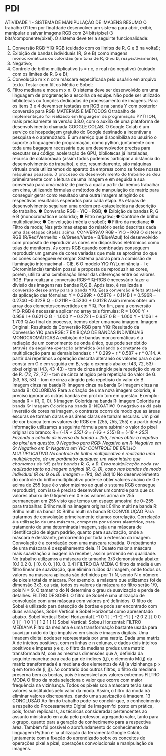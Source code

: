 # PDI
ATIVIDADE 1 - SISTEMA DE MANIPULAÇÃO DE IMAGENS
RESUMO
O trabalho 01 tem por finalidade desenvolver um sistema para abrir, exibir, manipular
e salvar imagens RGB com 24 bits/pixel (8 bits/componente/pixel). O sistema deve ter a
seguinte funcionalidade:
1. Conversão RGB-YIQ-RGB (cuidado com os limites de R, G e B na volta!);
2. Exibição de bandas individuais (R, G e B) como imagens monocromáticas ou
coloridas (em tons de R, G ou B, respectivamente);
3. Negativo;
4. Controle de brilho multiplicativo (s = r.c, c real não negativo) (cuidado com os limites
de R, G e B);
5. Convolução m x n com máscara especificada pelo usuário em arquivo texto. Testar
com filtros Média e Sobel;
6. Filtro mediana e moda m x n.
O sistema deve ser desenvolvido em uma linguagem de programação a escolha da
equipe. Não pode ser utilizado bibliotecas ou funções dedicadas de processamento de
imagens. Para os itens 3 e 4 devem ser testadas em RGB e na banda Y com posterior
conversão para RGB.
MATERIAIS E MÉTODOS
O trabalho de implementação foi realizado em linguagem de programação PYTHON,
mais precisamente na versão 3.8.0, com o auxílio de uma plataforma de desenvolvimento
chamada GOOGLE COLAB.
O Google Colab é um serviço de hospedagem gratuito do Google destinado a
incentivar a pesquisa e o aprendizado. É um serviço que disponibiliza ao usuário o suporte a
linguagem de programação, como python, juntamente com toda uma bagagem necessária que
um desenvolvedor precisa para executar seu código, aceleração de GPU, bibliotecas já
instaladas, recurso de colaboração (assim todos podemos participar a distância do
desenvolvimento do trabalho), e etc, resumidamente, são máquinas virtuais onde utilizaremos
do aparato da empresa como se fosse nossas máquinas pessoais.
O processo de desenvolvimento do trabalho se deu primeiramente com a leitura de
uma imagem e em seguida a sua conversão para uma matriz de pixels a qual a partir daí
iremos trabalhar em cima, utilizando fórmulas e métodos de manipulação de matriz para
conseguir gerar como resultado uma outra imagem atingindo os respectivos resultados
esperados para cada etapa.
As etapas de desenvolvimento seguiram uma ordem pré-estabelecida na descrição do
trabalho.
● Conversão RGB - YIQ - RGB;
● Exibição de bandas R, G e B (monocromática e colorida);
● Filtro negativo;
● Controle de brilho multiplicativo;
● Convolução (média e sobel);
● Filtro da mediana;
● Filtro da moda;
Nas próximas etapas do relatório serão descritas cada uma das etapas citadas acima.
CONVERSÃO RGB - YIQ - RGB
O sistema RGB (R/Red/Vermelho - G/Green/Verde - B/Blue/Azul) foi desenvolvido
com propósito de reproduzir as cores em dispositivos eletrônicos como telas de monitores. As
cores RGB quando combinadas conseguem reproduzir um gamute de cores variadas que mais
se aproxima do que os cones conseguem enxergar. Sistema padrão para a comissão de
iluminação internacional - CIE.
6
O modelo YIQ (Y/Luminância - I e Q/crominância) também possui a proposta de
reproduzir as cores, porém, utiliza uma combinação linear das diferenças entre os valores
RGB.
Para realizar a conversão RGB-YIQ-RGB é necessário fazer a divisão das imagens
nas bandas R,G,B. Após isso, é realizada a conversão desse array para a banda YIQ. Essa
conversão é feita através da aplicação das fórmulas:
Y = 0.299R + 0.587G + 0.114B
I = 0.596R – 0.274G –0.322B
Q = 0.211R – 0.523G + 0.312B
Assim iremos obter um array dos elementos convertidos em YIQ. Por fim, para a
conversão YIQ-RGB é necessária aplicar no array tais fórmulas:
R = 1.000 Y + 0.956 I + 0.621 Q
G = 1.000 Y – 0.272 I – 0.647 Q
B = 1.000 Y – 1.106 I + 1.703 Q
Ao final do processo, iremos obter uma nova imagem.
Imagem Original: Resultado da Conversão RGB para YIQ:
Resultado da Conversão YIQ para RGB:
7
EXIBIÇÃO DE BANDAS INDIVIDUAIS
MONOCROMÁTICAS
A exibição de bandas monocromáticas é a radiação de um comprimento de onda
único, que pode ser obtido através da seguinte operação aritmética (variando a constante
da multiplicação para as demais bandas): r * 0.299 + r * 0.587 + r * 0.114. A partir daí
repetimos a operação descrita alterando os valores para o que consta em G e em seguida
em B, veja o exemplo abaixo:
(43, 72, 53) - pixel original
(43, 43, 43) - tom de cinza atingido pela repetição do valor de R.
(72, 72, 72) - tom de cinza atingido pela repetição do valor de G.
(53, 53, 53) - tom de cinza atingido pela repetição do valor de B.
Imagem cinza na banda R: Imagem cinza na banda G:
Imagem cinza na banda B:
COLORIDAS
Para a criação de uma nova imagem colorida, é preciso ignorar as outras bandas em
prol do tom em questão. Exemplo: banda R = (R, 0, 0).
8
Imagem Colorida na banda R: Imagem Colorida na banda G:
Imagem Colorida na banda B:
NEGATIVO
O negativo se dá pela inversão de cores na imagem, o contraste ocorre de modo que
as áreas escuras se tornam claras e as áreas claras se tornam escuras. Um pixel de cor branca
tem os valores de RGB em (255, 255, 255) e a partir desta informação utilizamos a seguinte
fórmula para subtrair o valor do pixel original do branco:
R = (-1*R + 255)
G = (-1*G + 255)
B = (-1*B + 255)
Fazendo o cálculo do inverso da banda + 255, iremos obter o negativo do pixel em
questão.
9
Negativo para RGB: Negativo em R:
Negativo em G: Negativo em B:
Negativo em YIQ:
CONTROLE DE BRILHO MULTIPLICATIVO
No controle de brilho multiplicativo é realizada uma multiplicação, de um parâmetro
qualquer, um valor inteiro que chamamos de “d”, pelas bandas R, G, e B. Essa multiplicação
pode ser realizada tanto na imagem original (R, G, B), como nas bandas de modo individual
(R ou G ou B).
Imagem = (R*d, G*d, B*d)
10
No desenvolvimento do controle do brilho multiplicativo pode-se obter valores abaixo
de 0 e acima de 255 (que é o valor máximo ao qual o sistema RGB consegue reproduzir),
com isso é preciso desenvolver um controle para que os valores abaixo de 0 fiquem em 0 e os
valores acima de 255 permaneçam em 255 visto que temos um espaço amostral de 0~255
para trabalhar.
Brilho multi na imagem original: Brilho multi na banda R:
Brilho multi na banda G: Brilho multi na banda B:
CONVOLUÇÃO
Para tratarmos de convolução primeiramente citamos correlação. Correlação é a
utilização de uma máscara, composta por valores aleatórios, para tratamento de uma
determinada imagem, seja uma máscara de identificação de algum padrão, quanto para
suavização, onde a máscara é deslizante, percorrendo por toda a extensão da imagem.
Convolução é a correlação com uma máscara rebatida. O rebatimento de uma máscara
é o espelhamento dela.
11
Quanto maior a máscara mais suavização a imagem irá receber, assim perdendo em
qualidade. No trabalho utilizamos a máscara de tamanho 3x3 demonstrada abaixo:
[0.1 0.2 0. ]
[0. 0. 0. ]
[0. 0. 0.4]
FILTRO DA MÉDIA
O filtro da média é um filtro linear de suavização, que elimina ruídos da imagem,
onde todos os valores na máscara aplicada são definidos por 1 / N, sendo N o número de
pixels total da máscara. Por exemplo, a máscara que utilizamos foi de dimensão 3x3, ou seja,
todos os valores da máscara do filtro serão 1/9, pois N = 9. O tamanho do N determina o grau
de suavização e perda de detalhes.
FILTRO DE SOBEL
O filtro de Sobel é uma utilização de convolução com uma máscara com valores pré
definidos. O filtro de Sobel é utilizado para detecção de bordas e pode ser encontrado com
duas variações, Sobel Vertical e Sobel Horizontal como apresentado abaixo.
 Sobel Vertical Sobel Horizontal
[ -1 0 1 ] [ -1 -2 -1 ]
[ -2 0 2 ] [ 0 0 0 ]
[ -1 0 1 ] [ 1 2 1 ]
12
Sobel Vertical: Sobeu Horizontal:
FILTRO MEDIANA
Filtro da mediana é uma transformação bastante usada para suavizar ruído do tipo
impulsivo em sinais e imagens digitais. Uma imagem digital pode ser representada por uma
matriz. Dada uma matriz A de inteiros positivos, com m linhas e n colunas, e dados dois
inteiros positivos e ímpares p e q, o filtro da mediana produz uma matriz transformada M,
com as mesmas dimensões que A, definida da seguinte maneira: para cada par de índices (i,j),
o elemento M(i,j) da matriz transformada é a mediana dos elementos de Aij (a vizinhança p ×
q em torno de (i, j)).
Ao contrário dos outros filtros, o filtro da mediana preserva bem as bordas, pois é
insensível aos valores extremos
FILTRO MODA
O filtro da moda seleciona o valor que ocorre com maior frequência na vizinhança.
Todos os pixels sob a máscara terão seus valores substituídos pelo valor da moda. Assim, o
filtro da moda irá eliminar valores discrepantes, dando uma suavização à imagem.
13
CONCLUSÃO
Ao fim do trabalho pode-se concluir que, o conhecimento a respeito do
Processamento Digital de Imagem foi posto em prática, pois, foram replicadas, as técnicas
consideradas pertencentes ao assunto ministrado em aula pelo professor, agregando valor,
tanto para o grupo, quanto para a geração de conhecimento para a respectiva área.
Também foi possível o aprofundamento do conhecimento da linguagem Python e na
utilização da ferramenta Google Colab, juntamente com a fixação do aprendizado sobre os
conceitos de operações pixel a pixel, operações convolucionais e manipulação de imagens.
